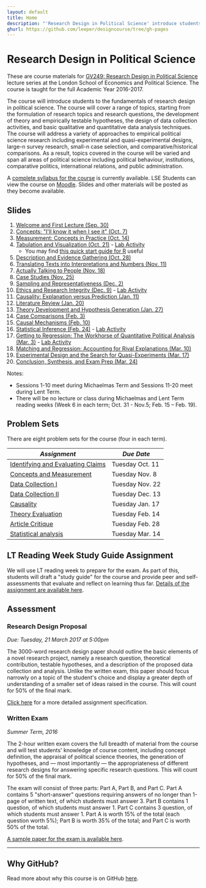 ```yaml
---
layout: default
title: Home
description: "'Research Design in Political Science' introduce students to the fundamentals of research design in political science, starting from the formulation of research topics and research questions, the development of theory and empirically testable hypotheses, the design of data collection activities, and basic qualitative and quantitative data analysis techniques."
ghurl: https://github.com/leeper/designcourse/tree/gh-pages
---
```


# Research Design in Political Science

These are course materials for [GV249: Research Design in Political Science](http://www.lse.ac.uk/resources/calendar/courseGuides/GV/2015_GV249.htm) lecture series at the London School of Economics and Political Science. The course is taught for the full Academic Year 2016-2017. 

The course will introduce students to the fundamentals of research design in political science. The course will cover a range of topics, starting from the formulation of research topics and research questions, the development of theory and empirically testable hypotheses, the design of data collection activities, and basic qualitative and quantitative data analysis techniques. The course will address a variety of approaches to empirical political science research including experimental and quasi-experimental designs, large-n survey research, small-n case selection, and comparative/historical comparisons. As a result, topics covered in the course will be varied and span all areas of political science including political behaviour, institutions, comparative politics, international relations, and public administration.

A [complete syllabus for the course](Syllabus/Syllabus.pdf) is currently available. LSE Students can view the course on [Moodle](https://moodle.lse.ac.uk/course/view.php?id=4889). Slides and other materials will be posted as they become available.


## Slides

 1. [Welcome and First Lecture (Sep. 30)](Slides/lecture01.pdf)
 2. [Concepts: "I'll know it when I see it" (Oct. 7)](Slides/lecture02.pdf)
 3. [Measurement: Concepts in Practice (Oct. 14)](Slides/lecture03.pdf)
 4. [Tabulation and Visualization (Oct. 21)](Slides/lecture04.pdf) - [Lab Activity](Assignments/Lab1.pdf)
     - You may find [this quick start guide for R](http://thomasleeper.com/Rcourse/Intro2R/Intro2R.pdf) useful
 5. [Description and Evidence Gathering (Oct. 28)](Slides/lecture05.pdf)
 6. [Translating Texts into Interpretations and Numbers (Nov. 11)](Slides/lecture06.pdf)
 7. [Actually Talking to People (Nov. 18)](Slides/lecture07.pdf)
 8. [Case Studies (Nov. 25)](Slides/lecture08.pdf)
 9. [Sampling and Representativeness (Dec. 2)](Slides/lecture09.pdf)
 10. [Ethics and Research Integrity (Dec. 9)](Slides/lecture10.pdf) - [Lab Activity](Assignments/EthicsScenarios.pdf)
 11. [Causality: Explanation versus Prediction (Jan. 11)](Slides/lecture11.pdf)
 12. [Literature Review (Jan. 20)](Slides/lecture12.pdf)
 13. [Theory Development and Hypothesis Generation (Jan. 27)](Slides/lecture13.pdf)
 14. [Case Comparisons (Feb. 3)](Slides/lecture14.pdf)
 15. [Causal Mechanisms (Feb. 10)](Slides/lecture15.pdf)
 16. [Statistical Inference (Feb. 24)](Assignments/Lab2.pdf) - [Lab Activity](Assignments/Lab2.pdf)
 17. [Getting to Regression: The Workhorse of Quantitative Political Analysis (Mar. 3)](Slides/lecture17.pdf) - [Lab Activity](Assignments/Lab3.pdf)
 18. [Matching and Regression: Accounting for Rival Explanations (Mar. 10)](Slides/lecture18.pdf)
 19. [Experimental Design and the Search for Quasi-Experiments (Mar. 17)](Slides/lecture19.pdf)
 20. [Conclusion, Synthesis, and Exam Prep (Mar. 24)](Slides/lecture20.pdf)

Notes:

 - Sessions 1-10 meet during Michaelmas Term and Sessions 11-20 meet during Lent Term.
 - There will be no lecture or class during Michaelmas and Lent Term reading weeks (Week 6 in each term; Oct. 31 - Nov.5; Feb. 15 – Feb. 19).

 
## Problem Sets

There are eight problem sets for the course (four in each term).

| *Assignment* | *Due Date* |
| ---------- | -------- |
| [Identifying and Evaluating Claims](Assignments/ProblemSet1.html) | Tuesday Oct. 11 |
| [Concepts and Measurement](Assignments/ProblemSet2.html) | Tuesday Nov. 8 |
| [Data Collection I](Assignments/ProblemSet3.html) | Tuesday Nov. 22 |
| [Data Collection II](Assignments/) | Tuesday Dec. 13 |
| [Causality](Assignments/) | Tuesday Jan. 17 |
| [Theory Evaluation](Assignments/) | Tuesday Feb. 14 |
| [Article Critique](Assignments/) | Tuesday Feb. 28 |
| [Statistical analysis](Assignments/) | Tuesday Mar. 14 |

## LT Reading Week Study Guide Assignment

We will use LT reading week to prepare for the exam. As part of this, students will draft a "study guide" for the course and provide peer and self-assessments that evaluate and reflect on learning thus far. [Details of the assignment are available here](Assignments/StudyGuideAssignment.html).

## Assessment

### Research Design Proposal

*Due: Tuesday, 21 March 2017 at 5:00pm*

The 3000-word research design paper should outline the basic elements of a novel research project, namely a research question, theoretical contribution, testable hypotheses, and a description of the proposed data collection and analysis. Unlike the written exam, this paper should focus narrowly on a topic of the student's choice and display a greater depth of understanding of a smaller set of ideas raised in the course. This will count for 50% of the final mark.

[Click here](Assignments/ResearchDesignProposal.html) for a more detailed assignment specification.

### Written Exam

*Summer Term, 2016*

The 2-hour written exam covers the full breadth of material from the course and will test students' knowledge of course content, including concept definition, the appraisal of political science theories, the generation of hypotheses, and — most importantly — the appropriateness of different research designs for answering specific research questions. This will count for 50% of the final mark.

The exam will consist of three parts: Part A, Part B, and Part C. Part A contains 5 "short-answer" questions requiring answers of no longer than 1-page of written text, of which students must answer 3. Part B contains 1 question, of which students must answer 1. Part C contains 3 question, of which students must answer 1. Part A is worth 15% of the total (each question worth 5%); Part B is worth 35% of the total; and Part C is worth 50% of the total.

[A sample paper for the exam is available here](Syllabus/SamplePaper.pdf).

---

## Why GitHub?

Read more about why this course is on GitHub [here](fork.html).
